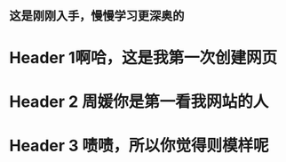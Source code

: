 ## 这是刚刚入手，慢慢学习更深奥的
   


# Header 1啊哈，这是我第一次创建网页
  

# Header 2 周媛你是第一看我网站的人
  
# Header 3 啧啧，所以你觉得则模样呢

